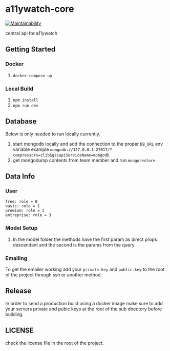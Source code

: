 # a11ywatch-core

[![Maintainability](https://api.codeclimate.com/v1/badges/e4ef08ad87b2fb9a2680/maintainability)](https://codeclimate.com/github/A11yWatch/a11ywatch-core/maintainability)

central api for a11ywatch

## Getting Started

### Docker

1. `docker-compose up`

### Local Build

1. `npm install`
2. `npm run dev`

## Database

Below is only needed to run locally currently.

1. start mongodb locally and add the connection to the proper `DB_URL` env variable example `mongodb://127.0.0.1:27017/?compressors=zlib&gssapiServiceName=mongodb`.
2. get mongodump contents from team member and run `mongorestore`.

## Data Info

### User

```
free: role = 0
basic: role = 1
premium: role = 2
entreprise: role = 3
```

### Model Setup

1. In the model folder the methods have the first param as direct props descendant and the second is the params from the query.

### Emailing

To get the emailer working add your `private.key` and `public.key` to the root of the project through ssh or another method.

## Release

In order to send a production build using a docker image make sure to add your servers private and pubic keys at the root of the sub directory before building.

## LICENSE

check the license file in the root of the project.
